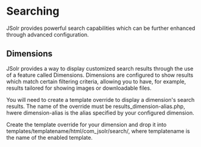 # Searching
JSolr provides powerful search capabilities which can be further enhanced through advanced configuration.

## Dimensions
JSolr provides a way to display customized search results through the use of a feature called Dimensions. Dimensions are configured to show results which match certain filtering criteria, allowing you to have, for example, results tailored for showing images or downloadable files.

You will need to create a template override to display a dimension's search results. The name of the override must be results_dimension-alias.php, hwere dimension-alias is the alias specified by your configured dimension.

Create the template override for your dimension and drop it into templates/templatename/html/com_jsolr/search/, where templatename is the name of the enabled template.